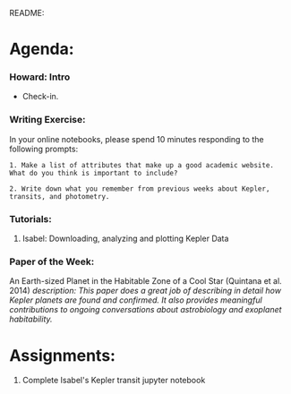 README:
# Agenda:

### Howard: Intro
- Check-in. 

### Writing Exercise: 
In your online notebooks, please spend 10 minutes responding to the following prompts:

    1. Make a list of attributes that make up a good academic website. What do you think is important to include? 
    
    2. Write down what you remember from previous weeks about Kepler, transits, and photometry.
    
### Tutorials:
1. Isabel: Downloading, analyzing and plotting Kepler Data

### Paper of the Week:
An Earth-sized Planet in the Habitable Zone of a Cool Star (Quintana et al. 2014)
*description: This paper does a great job of describing in detail how Kepler planets are found and confirmed. It also provides meaningful contributions to ongoing conversations about astrobiology and exoplanet habitability.*  
 
# Assignments:

1. Complete Isabel's Kepler transit jupyter notebook
